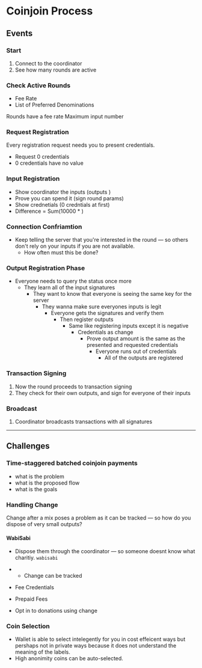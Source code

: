 # Coinjoin Process

## Events

### Start

1. Connect to the coordinator
2. See how many rounds are active

### Check Active Rounds

- Fee Rate
- List of Preferred Denominations

Rounds have a fee rate
Maximum input number

### Request Registration

Every registration request needs you to present credentials.

- Request 0 credentials
- 0 credentials have no value

### Input Registration

- Show coordinator the inputs (outputs )
- Prove you can spend it (sign round params)
- Show crednetials (0 credntials at first)
- Difference = Sum(10000 * )

### Connection Confriamtion

- Keep telling the server that you're interested in the round — so others don't rely on your inputs if you are not available.
  - How often must this be done?

### Output Registration Phase

- Everyone needs to query the status once more
  - They learn all of the input signatures
    - They want to know that everyone is seeing the same key for the server
      - They wanna make sure everyones inputs is legit
        - Everyone gets the signatures and verify them
          - Then register outputs
            - Same like registering inputs except it is negative
              - Credentials as change
                - Prove output amount is the same as the presented and requested credentials
                  - Everyone runs out of credentials
                    - All of the outputs are registered

### Transaction Signing

1. Now the round proceeds to transaction signing
2. They check for their own outputs, and sign for everyone of their inputs

### Broadcast

1. Coordinator broadcasts transactions with all signatures

---



## Challenges

### Time-staggered batched coinjoin payments

- what is the problem
- what is the proposed flow
- what is the goals

### Handling Change

Change after a mix poses a problem as it can be tracked — so how do you dispose of very small outputs?

#### WabiSabi

- Dispose them through the coordinator — so someone doesnt know what charitiy. `wabisabi`

- - Change can be tracked

- Fee Credentials

- Prepaid Fees

- Opt in to donations using change


### Coin Selection

- Wallet is able to select intelegently for you in cost effeicent ways but pershaps not in private ways because it does not understand the meaning of the labels.
- High anonimity coins can be auto-selected.
